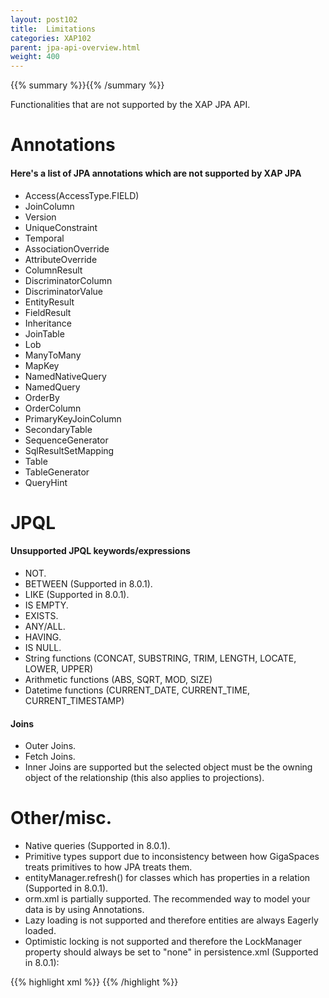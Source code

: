 ```yaml
---
layout: post102
title:  Limitations
categories: XAP102
parent: jpa-api-overview.html
weight: 400
---
```


{{% summary %}}{{% /summary %}}



Functionalities that are not supported by the XAP JPA API.

# Annotations

#### Here's a list of JPA annotations which are not supported by XAP JPA

- Access(AccessType.FIELD)
- JoinColumn
- Version
- UniqueConstraint
- Temporal
- AssociationOverride
- AttributeOverride
- ColumnResult
- DiscriminatorColumn
- DiscriminatorValue
- EntityResult
- FieldResult
- Inheritance
- JoinTable
- Lob
- ManyToMany
- MapKey
- NamedNativeQuery
- NamedQuery
- OrderBy
- OrderColumn
- PrimaryKeyJoinColumn
- SecondaryTable
- SequenceGenerator
- SqlResultSetMapping
- Table
- TableGenerator
- QueryHint


# JPQL

#### Unsupported JPQL keywords/expressions

- NOT.
- BETWEEN (Supported in 8.0.1).
- LIKE (Supported in 8.0.1).
- IS EMPTY.
- EXISTS.
- ANY/ALL.
- HAVING.
- IS NULL.
- String functions (CONCAT, SUBSTRING, TRIM, LENGTH, LOCATE, LOWER, UPPER)
- Arithmetic functions (ABS, SQRT, MOD, SIZE)
- Datetime functions (CURRENT_DATE, CURRENT_TIME, CURRENT_TIMESTAMP)

#### Joins

- Outer Joins.
- Fetch Joins.
- Inner Joins are supported but the selected object must be the owning object of the relationship (this also applies to projections).

# Other/misc.

- Native queries (Supported in 8.0.1).
- Primitive types support due to inconsistency between how GigaSpaces treats primitives to how JPA treats them.
- entityManager.refresh() for classes which has properties in a relation (Supported in 8.0.1).
- orm.xml is partially supported. The recommended way to model your data is by using Annotations.
- Lazy loading is not supported and therefore entities are always Eagerly loaded.
- Optimistic locking is not supported and therefore the LockManager property should always be set to "none" in persistence.xml (Supported in 8.0.1):

{{% highlight xml %}}
  <property name="LockManager" value="none"/>
{{% /highlight %}}

